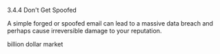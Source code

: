 3.4.4 Don't Get Spoofed

A simple forged or spoofed email can lead to a massive data breach and perhaps cause irreversible damage to your reputation.

billion dollar market 

